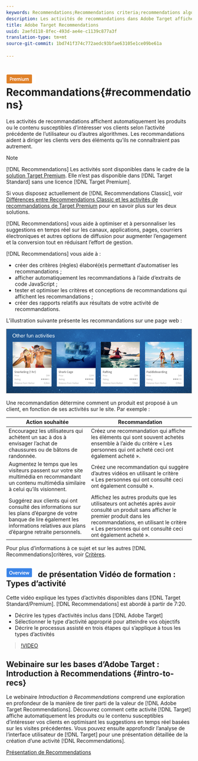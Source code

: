 ```yaml
---
keywords: Recommendations;Recommendations criteria;recommendations algorithms;recommendations activity;criteria;recommendations targeting;recs
description: Les activités de recommandations dans Adobe Target affichent automatiquement les produits ou le contenu susceptibles d’intéresser vos clients en fonction des activités passées des utilisateurs ou d’autres algorithmes. Les recommandations aident à diriger les clients vers des éléments qu’ils ne connaîtraient pas autrement.
title: Adobe Target Recommendations
uuid: 2aefd118-8fec-493d-ae4e-c1139c877a3f
translation-type: tm+mt
source-git-commit: 1bd741f374c772aedc93bfae63105e1ce09be61a

---
```



# ![PREMIUM](/help/assets/premium.png) Recommandations{#recommendations}

Les activités de recommandations affichent automatiquement les produits ou le contenu susceptibles d’intéresser vos clients selon l’activité précédente de l’utilisateur ou d’autres algorithmes. Les recommandations aident à diriger les clients vers des éléments qu’ils ne connaîtraient pas autrement.

>[!NOTE]
>
>[!DNL Recommendations] Les activités sont disponibles dans le cadre de la [solution Target Premium](/help/c-intro/intro.md#premium). Elle n’est pas disponible dans [!DNL Target Standard] sans une licence [!DNL Target Premium].
>
>Si vous disposez actuellement de [!DNL Recommendations Classic], voir [Différences entre Recommendations Classic et les activités de recommandations de Target Premium](../c-recommendations/c-recommendations-faq/recommendations-classic-versus-recommendations-activities-target-premium.md#concept_A80223EF66634EA380580C2823A581C5) pour en savoir plus sur les deux solutions.

[!DNL Recommendations] vous aide à optimiser et à personnaliser les suggestions en temps réel sur les canaux, applications, pages, courriers électroniques et autres options de diffusion pour augmenter l’engagement et la conversion tout en réduisant l’effort de gestion.

[!DNL Recommendations] vous aide à :

* créer des critères (règles) élaboré(e)s permettant d’automatiser les recommandations ;
* afficher automatiquement les recommandations à l’aide d’extraits de code JavaScript ;
* tester et optimiser les critères et conceptions de recommandations qui affichent les recommandations ;
* créer des rapports relatifs aux résultats de votre activité de recommandations.

L’illustration suivante présente les recommandations sur une page web :

![](assets/velocity_example.png)

Une recommandation détermine comment un produit est proposé à un client, en fonction de ses activités sur le site. Par exemple :

| Action souhaitée | Recommandation |
|--- |--- |
| Encouragez les utilisateurs qui achètent un sac à dos à envisager l’achat de chaussures ou de bâtons de randonnée. | Créez une recommandation qui affiche les éléments qui sont souvent achetés ensemble à l’aide du critère « Les personnes qui ont acheté ceci ont également acheté ». |
| Augmentez le temps que les visiteurs passent sur votre site multimédia en recommandant un contenu multimédia similaire à celui qu’ils visionnent. | Créez une recommandation qui suggère d’autres vidéos en utilisant le critère « Les personnes qui ont consulté ceci ont également consulté ». |
| Suggérez aux clients qui ont consulté des informations sur les plans d’épargne de votre banque de lire également les informations relatives aux plans d’épargne retraite personnels. | Affichez les autres produits que les utilisateurs ont achetés après avoir consulté un produit sans afficher le premier produit dans les recommandations, en utilisant le critère « Les personnes qui ont consulté ceci ont également acheté ». |
</table>

Pour plus d’informations à ce sujet et sur les autres [!DNL Recommendations]critères, voir [Critères](../c-recommendations/c-algorithms/algorithms.md#concept_4BD01DC437F543C0A13621C93A302750).

## ![Badge](/help/assets/overview.png) de présentation Vidéo de formation : Types d’activité

Cette vidéo explique les types d’activités disponibles dans [!DNL Target Standard/Premium]. [!DNL Recommendations] est abordé à partir de 7:20.

* Décrire les types d’activités inclus dans [!DNL Adobe Target]
* Sélectionner le type d’activité approprié pour atteindre vos objectifs
* Décrire le processus assisté en trois étapes qui s’applique à tous les types d’activités

>[!VIDEO](https://video.tv.adobe.com/v/17386)

## Webinaire sur les bases d’Adobe Target : Introduction à Recommendations {#intro-to-recs}

Le webinaire *Introduction à Recommendations* comprend une exploration en profondeur de la manière de tirer parti de la valeur de [!DNL Adobe Target Recommendations]. Découvrez comment cette activité [!DNL Target] affiche automatiquement les produits ou le contenu susceptibles d’intéresser vos clients en optimisant les suggestions en temps réel basées sur les visites précédentes. Vous pouvez ensuite approfondir l’analyse de l’interface utilisateur de [!DNL Target] pour une présentation détaillée de la création d’une activité [!DNL Recommendations].

[Présentation de Recommendations](https://forums.adobe.com/external-link.jspa?url=https%3A%2F%2Fadobecustomersuccess.adobeconnect.com%2Fp8gt31drhs3e%2F%3FOWASP_CSRFTOKEN%3D4bd6cac5d0806167ee0a5449ba93d6300548d09c922bcb751c38973897a5703a)